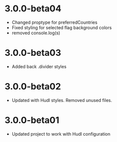 3.0.0-beta04
=====
- Changed proptype for preferredCountries
- Fixed styling for selected flag background colors
- removed console.log(s)

3.0.0-beta03
=====
- Added back .divider styles

3.0.0-beta02
=====
- Updated with Hudl styles. Removed unused files.

3.0.0-beta01
=====
- Updated project to work with Hudl configuration
